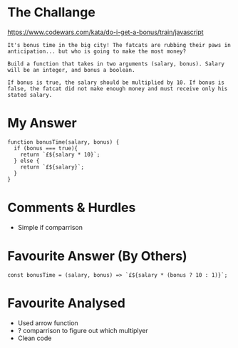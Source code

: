 # The Challange

https://www.codewars.com/kata/do-i-get-a-bonus/train/javascript

```
It's bonus time in the big city! The fatcats are rubbing their paws in anticipation... but who is going to make the most money?

Build a function that takes in two arguments (salary, bonus). Salary will be an integer, and bonus a boolean.

If bonus is true, the salary should be multiplied by 10. If bonus is false, the fatcat did not make enough money and must receive only his stated salary.
```

# My Answer

```
function bonusTime(salary, bonus) {
  if (bonus === true){
    return `£${salary * 10}`;
  } else {
    return `£${salary}`;
  }
}
```

# Comments & Hurdles

* Simple if comparrison

# Favourite Answer (By Others)
```
const bonusTime = (salary, bonus) => `£${salary * (bonus ? 10 : 1)}`;
```

# Favourite Analysed

* Used arrow function
* ? comparrison to figure out which multiplyer
* Clean code